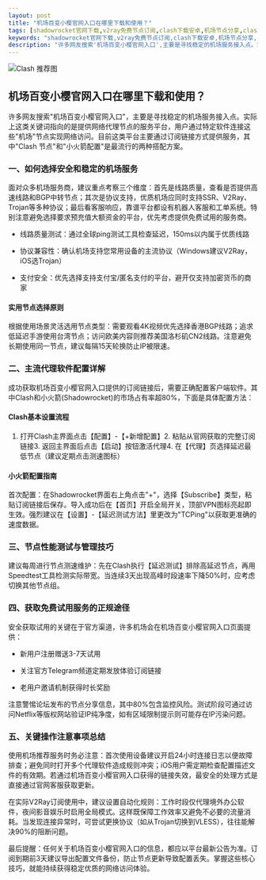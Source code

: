 ```yaml
---
layout: post
title: "机场百变小樱官网入口在哪里下载和使用？"
tags: [shadowrocket官网下载,v2ray免费节点订阅,clash下载安卓,机场节点分享,clash一键导入的网站,clash节点免费2025]
keywords: "shadowrocket官网下载,v2ray免费节点订阅,clash下载安卓,机场节点分享,clash一键导入的网站,clash节点免费2025"
description: "许多网友搜索'机场百变小樱官网入口',主要是寻找稳定的机场服务接入点。实际上这类关键词指向的是提供网络代理节点的服务平台,用户通过特定软件连接这些'机场'节点实现网络访问。目前这类平台主要通过订阅链接方式提供服务,其中'Clash 节点'和'小火箭配置'是最流行的两种搭配方案。"
---
```


![Clash 推荐图](https://clashjd.github.io/assets/img/clash节点推荐.png)

## 机场百变小樱官网入口在哪里下载和使用？

许多网友搜索"机场百变小樱官网入口"，主要是寻找稳定的机场服务接入点。实际上这类关键词指向的是提供网络代理节点的服务平台，用户通过特定软件连接这些"机场"节点实现网络访问。目前这类平台主要通过订阅链接方式提供服务，其中"Clash 节点"和"小火箭配置"是最流行的两种搭配方案。

### 一、如何选择安全和稳定的机场服务

面对众多机场服务商，建议重点考察三个维度：首先是线路质量，查看是否提供高速线路和BGP中转节点；其次是协议支持，优质机场应同时支持SSR、V2Ray、Trojan等多种协议；最后看客服响应，靠谱平台都设有机器人客服和工单系统。特别注意避免选择要求预充值大额资金的平台，优先考虑提供免费试用的服务商。

- 线路质量测试：通过全球ping测试工具检查延迟，150ms以内属于优质线路

- 协议兼容性：确认机场支持您常用设备的主流协议（Windows建议V2Ray，iOS选Trojan）

- 支付安全：优先选择支持支付宝/匿名支付的平台，避开仅支持加密货币的商家

#### 实用节点选择原则

根据使用场景灵活选用节点类型：需要观看4K视频优先选择香港BGP线路；追求低延迟手游使用台湾节点；访问欧美内容则推荐美国洛杉矶CN2线路。注意避免长期使用同一节点，建议每隔15天轮换防止IP被限速。

### 二、主流代理软件配置详解

成功获取机场百变小樱官网入口提供的订阅链接后，需要正确配置客户端软件。其中Clash和小火箭(Shadowrocket)的市场占有率超80%，下面是具体配置方法：

#### Clash基本设置流程

1. 打开Clash主界面点击【配置】-【+新增配置】2. 粘贴从官网获取的完整订阅链接3. 返回主界面后点击【启动】按钮激活代理4. 在【代理】页选择延迟最低节点（建议定期点击测速图标）

#### 小火箭配置指南

首次配置：在Shadowrocket界面右上角点击"+"，选择【Subscribe】类型，粘贴订阅链接后保存。导入成功后在【首页】开启全局开关，顶部VPN图标亮起即生效。强烈建议在【设置】-【延迟测试方法】里更改为"TCPing"以获取更准确的速度数据。

### 三、节点性能测试与管理技巧

建议每周进行节点测速维护：先在Clash执行【延迟测试】排除高延迟节点，再用Speedtest工具检测实际带宽。当连续3天出现高峰时段速率下降50%时，应考虑切换其他节点组。

### 四、获取免费试用服务的正规途径

安全获取试用的关键在于官方渠道，许多机场会在机场百变小樱官网入口页面提供：

- 新用户注册赠送3-7天试用

- 关注官方Telegram频道定期发放体验订阅链接

- 老用户邀请机制获得时长奖励

注意警惕论坛发布的节点分享信息，其中80%包含监控风险。测试阶段可通过访问Netflix等版权网站验证IP纯净度，如有区域限制提示则可能存在IP污染问题。

### 五、关键操作注意事项总结

使用机场推荐服务时务必注意：首次使用设备建议开启24小时连接日志以便故障排查；避免同时打开多个代理软件造成规则冲突；iOS用户需定期检查配置描述文件的有效期。若通过机场百变小樱官网入口获得的链接失效，最安全的处理方式是直接通过官网客服获取更新。

在实际V2Ray订阅使用中，建议设置自动化规则：工作时段仅代理境外办公软件，夜间影音娱乐时启用全局模式。这样既保障工作效率又避免不必要的流量消耗。当发现连接异常时，可尝试更换协议（如从Trojan切换到VLESS），往往能解决90%的阻断问题。

最后提醒：任何关于机场百变小樱官网入口的信息，都应以平台最新公告为准。订阅到期前3天建议导出配置文件备份，防止节点更新导致配置丢失。掌握这些核心技巧，就能持续获得稳定优质的网络访问体验。